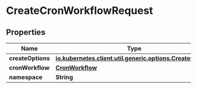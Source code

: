 

# CreateCronWorkflowRequest

## Properties

Name | Type | Description | Notes
------------ | ------------- | ------------- | -------------
**createOptions** | [**io.kubernetes.client.util.generic.options.CreateOptions**](io.kubernetes.client.util.generic.options.CreateOptions.md) |  |  [optional]
**cronWorkflow** | [**CronWorkflow**](CronWorkflow.md) |  |  [optional]
**namespace** | **String** |  |  [optional]



